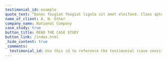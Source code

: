 ```yaml
---
testimonial_id: example
quote_text: “Donec feugiat feugiat ligula sit amet eleifend. Class aptent taciti sociosqu ad litora torquent per conubia.”
name_of_client: A. N. Other
company_name: National Company
case_study: true
button_title: READ THE CASE STUDY
button_link: /index.html
_hide_content: true
_comments:
  testimonial_id: Use this id to reference the testimonial (case sensitive, no spaces)
---
```

